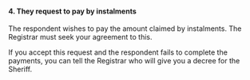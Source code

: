 ####  4\. They request to pay by instalments

The respondent wishes to pay the amount claimed by instalments. The Registrar
must seek your agreement to this.

If you accept this request and the respondent fails to complete the payments,
you can tell the Registrar who will give you a decree for the Sheriff.
